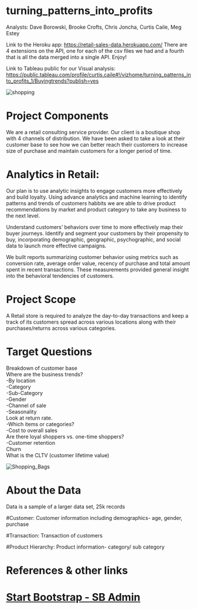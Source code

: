 # turning_patterns_into_profits
Analysts: Dave Borowski, Brooke Crofts, Chris Joncha, Curtis Caile, Meg Estey

Link to the Heroku app: https://retail-sales-data.herokuapp.com/
There are 4 extensions on the API, one for each of the csv files we had and a fourth that is all the data merged into a single API.  Enjoy!

Link to Tableau public for our Visual analysis:
https://public.tableau.com/profile/curtis.caile#!/vizhome/turning_patterns_into_profits_1/Buyingtrends?publish=yes

![shopping](https://github.com/cscaile/turning_patterns_into_profits/blob/main/Images/shopping.jpg)

# Project Components

We are a retail consulting service provider. Our client is a boutique shop with 4 channels of distribution. We have been asked to take a look at their customer base to see how we can better reach their customers to increase size of purchase and maintain customers for a longer period of time. 

# Analytics in Retail:

Our plan is to use analytic insights to engage customers more effectively and build loyalty. Using advance analytics and machine learning to identify patterns and trends of customers habbits we are able to drive product recommendations by market and product category to take any business to the next level.

Understand customers’ behaviors over time to more effectively map their buyer journeys. Identify and segment your customers by their propensity to buy, incorporating demographic, geographic, psychographic, and social data to launch more effective campaigns.


We built reports summarizing customer behavior using metrics such as conversion rate, average order value, recency of purchase and total amount spent in recent transactions. These measurements provided general insight into the behavioral tendencies of customers.

# Project Scope


A Retail store is required to analyze the day-to-day transactions and keep a track of its customers spread across various locations along with their purchases/returns across various categories.

# Target Questions

Breakdown of customer base\
Where are the business trends?\
  -By location\
  -Category\
  -Sub-Category\
  -Gender\
  -Channel of sale\
  -Seasonality\
Look at return rate.\
  -Which items or categories?\
  -Cost to overall sales\
Are there loyal shoppers vs. one-time shoppers?\
  -Customer retention\
Churn\
What is the CLTV (customer lifetime value)

![Shopping_Bags](https://github.com/cscaile/turning_patterns_into_profits/blob/main/Images/Shopping_Bags.jpg)

# About the Data

Data is a sample of a larger data set, 25k records

#Customer: 
Customer information including demographics- age, gender, purchase

#Transaction: 
Transaction of customers

#Product Hierarchy: 
Product information- category/ sub category

# References & other links
# [Start Bootstrap - SB Admin](https://startbootstrap.com/template/sb-admin/)
